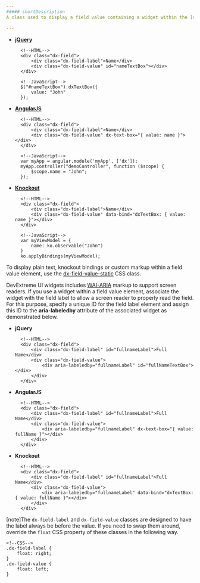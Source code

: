 ```yaml
---
##### shortDescription
A class used to display a field value containing a widget within the [dx-field](/api-reference/10%20UI%20Widgets/zz%20CSS%20Classes/dx-field.md '/Documentation/ApiReference/UI_Widgets/CSS_Classes/#dx-field') element.

---
```

- [**jQuery**](/concepts/00%20Getting%20Started/10%20Widget%20Basics%20-%20jQuery/01%20Create%20and%20Configure%20a%20Widget.md '/Documentation/Guide/Getting_Started/Widget_Basics_-_jQuery/Create_and_Configure_a_Widget/')  

        <!--HTML-->
        <div class="dx-field">
            <div class="dx-field-label">Name</div>
            <div class="dx-field-value" id="nameTextBox"></div>
        </div>
        
        <!--JavaScript-->
        $("#nameTextBox").dxTextBox({
            value: "John"
        });

- [**AngularJS**](/concepts/00%20Getting%20Started/20%20Widget%20Basics%20-%20AngularJS/01%20Create%20and%20Configure%20a%20Widget.md '/Documentation/Guide/Getting_Started/Widget_Basics_-_AngularJS/Create_and_Configure_a_Widget/')  

        <!--HTML-->
        <div class="dx-field">
            <div class="dx-field-label">Name</div>
            <div class="dx-field-value" dx-text-box="{ value: name }"></div>
        </div>

        <!--JavaScript-->
        var myApp = angular.module('myApp', ['dx']);
        myApp.controller("demoController", function ($scope) {
            $scope.name = "John";
        });

- [**Knockout**](/concepts/00%20Getting%20Started/25%20Widget%20Basics%20-%20Knockout/01%20Create%20and%20Configure%20a%20Widget.md '/Documentation/Guide/Getting_Started/Widget_Basics_-_Knockout/Create_and_Configure_a_Widget/')  

        <!--HTML-->
        <div class="dx-field">
            <div class="dx-field-label">Name</div>
            <div class="dx-field-value" data-bind="dxTextBox: { value: name }"></div>
        </div>

        <!--JavaScript-->
        var myViewModel = {
            name: ko.observable("John")
        }
        ko.applyBindings(myViewModel);

To display plain text, knockout bindings or custom markup within a field value element, use the [dx-field-value-static](/api-reference/10%20UI%20Widgets/zz%20CSS%20Classes/dx-field-value-static.md '/Documentation/ApiReference/UI_Widgets/CSS_Classes/#dx-field-value-static') CSS class.

DevExtreme UI widgets includes [WAI-ARIA](https://www.w3.org/WAI/intro/aria.php) markup to support screen readers. If you use a widget within a field value element, associate the widget with the field label to allow a screen reader to properly read the field. For this purpose, specify a unique ID for the field label element and assign this ID to the **aria-labeledby** attribute of the associated widget as demonstrated below.

- **jQuery**

        <!--HTML-->
        <div class="dx-field">
            <div class="dx-field-label" id="fullnameLabel">Full Name</div>
            <div class="dx-field-value">
                <div aria-labeledby="fullnameLabel" id="fullNameTextBox"></div>
            </div>
        </div>

- **AngularJS**

        <!--HTML-->
        <div class="dx-field">
            <div class="dx-field-label" id="fullnameLabel">Full Name</div>
            <div class="dx-field-value">
                <div aria-labeledby="fullnameLabel" dx-text-box="{ value: fullName }"></div>
            </div>
        </div>

- **Knockout**

        <!--HTML-->
        <div class="dx-field">
            <div class="dx-field-label" id="fullnameLabel">Full Name</div>
            <div class="dx-field-value">
                <div aria-labeledby="fullnameLabel" data-bind="dxTextBox: { value: fullName }"></div>
            </div>
        </div>

[note]The `dx-field-label` and `dx-field-value` classes are designed to have the label always be before the value. If you need to swap them around, override the `float` CSS property of these classes in the following way.

    <!--CSS-->
    .dx-field-label {
        float: right;
    }
    .dx-field-value {
        float: left;
    }